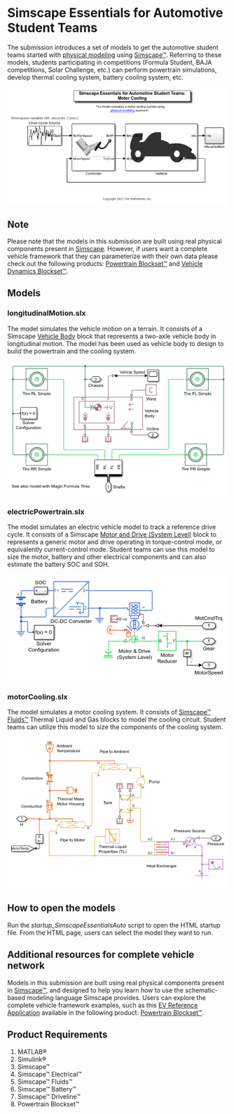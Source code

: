 # Simscape Essentials for Automotive Student Teams
The submission introduces a set of models to get the automotive student teams started with [physical modeling](https://in.mathworks.com/help/simscape/physical-modeling.html) using [Simscape™](https://in.mathworks.com/products/simscape.html). Referring to these models, students participating in competitions (Formula Student, BAJA competitions, Solar Challenge, etc.) can perform powertrain simulations, develop thermal cooling system, battery cooling system, etc.

![Simscape model of electric vehicle](<Scripts_Data/html/SimscapeEssentialsAuto_Demo_Script_03.png>)

## Note
Please note that the models in this submission are built using real physical components present in [Simscape](https://in.mathworks.com/products/simscape.html). However, if users want a complete vehicle framework that they can parameterize with their own data please check out the following products: [Powertrain Blockset™](https://www.mathworks.com/products/powertrain.html) and [Vehicle Dynamics Blockset™](https://in.mathworks.com/products/vehicle-dynamics.html). 

## Models
### longitudinalMotion.slx
The model simulates the vehicle motion on a terrain. It consists of a Simscape [Vehicle Body](https://in.mathworks.com/help/sdl/ref/vehiclebody.html) block that represents a two-axle vehicle body in longitudinal motion. The model has been used as vehicle body to design to build the powertrain and the cooling system. 

![Simscape model of vehicle chassis and wheels](<Scripts_Data/html/SimscapeEssentialsAuto_Demo_Script_01.png>)

### electricPowertrain.slx
The model simulates an electric vehicle model to track a reference drive cycle. It consists of a Simscape [Motor and Drive (System Level)](https://in.mathworks.com/help/sps/ref/motordrivesystemlevel.html) block to represents a generic motor and drive operating in torque-control mode, or equivalently current-control mode. Student teams can use this model to size the motor, battery and other electrical components and can also estimate the battery SOC and SOH.

![Simscape model of electric powertrain](<Scripts_Data/html/SimscapeEssentialsAuto_Demo_Script_02.png>)

### motorCooling.slx
The model simulates a motor cooling system. It consists of [Simscape™ Fluids™](https://in.mathworks.com/products/simscape-fluids.html) Thermal Liquid and Gas blocks to model the cooling circuit. Student teams can utilize this model to size the components of the cooling system. 

![Simscape model of motor cooling system](<Scripts_Data/html/SimscapeEssentialsAuto_Demo_Script_04.png>)

## How to open the models
Run the _startup_SimscapeEssentialsAuto_ script to open the HTML startup file. From the HTML page, users can select the model they want to run. 

## Additional resources for complete vehicle network
Models in this submission are built using real physical components present in [Simscape™](https://in.mathworks.com/products/simscape.html), and designed to help you learn how to use the schematic-based modeling language Simscape provides. Users can explore the complete vehicle framework examples, such as this [EV Reference Application](https://in.mathworks.com/help/autoblks/ug/electric-vehicle-reference-application.html) available in the following product: [Powertrain Blockset™](https://in.mathworks.com/products/powertrain.html). 

## Product Requirements
1. MATLAB®
2. Simulink®
3. Simscape™
4. Simscape™ Electrical™
5. Simscape™ Fluids™
6. Simscape™ Battery™
7. Simscape™ Driveline™
8. Powertrain Blockset™

